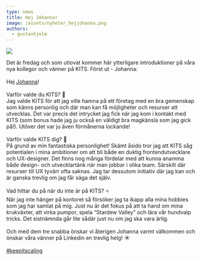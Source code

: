 ```yaml
---
type: news
title: Hej Johanna!
image: /assets/nyheter_hejjohanna.png
authors:
  - gustavhjelm
---
```

<img class="image-left" src="/assets/nyheter_hejjohanna.png">

Det är fredag och som utlovat kommer här ytterligare introduktioner på våra nya kollegor och vänner på KITS. Först ut - Johanna:\
\
Hej [Johanna](https://www.linkedin.com/in/ACoAACqu7ScBgY1ti57Lxi29eWVTVVB-qymZ5pk)!\
\
Varför valde du KITS? 👋\
Jag valde KITS för att jag ville hamna på ett företag med en bra gemenskap som känns personlig och där man kan få möjligheter och resurser att utvecklas. Det var precis det intrycket jag fick när jag kom i kontakt med KITS (som bonus hade jag ju också en väldigt bra magkänsla som jag gick på!). Utöver det var ju även förmånerna lockande!\
\
Varför valde KITS dig? 🤝\
På grund av min fantastiska personlighet! Skämt åsido tror jag att KITS såg potentialen i mina ambitioner om att bli både en duktig frontendutvecklare och UX-designer. Det finns nog många fördelar med att kunna anamma både design- och utvecklartänk när man jobbar i olika team. Särskilt där resurser till UX tyvärr ofta saknas. Jag tar dessutom initiativ där jag kan och är ganska trevlig om jag får säga det själv.\
\
Vad hittar du på när du inte är på KITS? ⭐\
När jag inte hänger på kontoret så försöker jag ta ikapp alla mina hobbies som jag har samlat på mig. Just nu är det fokus på att ta hand om mina krukväxter, att virka pumpor, spela “Stardew Valley” och lära vår hundvalp tricks. Det sistnämnda går lite sådär just nu om jag ska vara ärlig.\
\
Och med dem tre snabba önskar vi återigen Johanna varmt välkommen och önskar våra vänner på Linkedin en trevlig helg! ☀️\
\
[\#keepitscaling](https://www.linkedin.com/feed/hashtag/?keywords=keepitscaling&highlightedUpdateUrns=urn%3Ali%3Aactivity%3A7108357486369202176)
